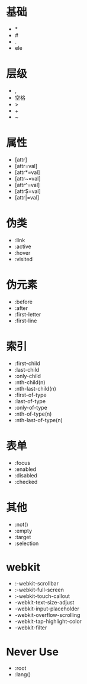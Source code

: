 # 基础

-   \*
-   \#
-   \.
-   ele

# 层级

-   ,
-   空格
-   \>
-   \+
-   ~

# 属性

-   [attr]
-   [attr=val]
-   [attr*=val]
-   [attr~=val]
-   [attr^=val]
-   [attr$=val]
-   [attr\|=val]

# 伪类

-   :link
-   :active
-   :hover
-   :visited

# 伪元素

-   :before
-   :after
-   :first-letter
-   :first-line

# 索引

-   :first-child
-   :last-child
-   :only-child
-   :nth-child(n)
-   :nth-last-child(n)
-   :first-of-type
-   :last-of-type
-   :only-of-type
-   :nth-of-type(n)
-   :nth-last-of-type(n)

# 表单

-   :focus
-   :enabled
-   :disabled
-   :checked

# 其他

-   :not()
-   :empty
-   :target
-   :selection

# webkit

-   :-webkit-scrollbar
-   :-webkit-full-screen
-   :-webkit-touch-callout
-   -webkit-text-size-adjust
-   -webkit-input-placeholder
-   -webkit-overflow-scrolling
-   -webkit-tap-highlight-color
-   -webkit-filter

# Never Use

-   :root
-   :lang()
